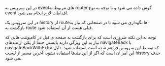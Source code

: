 <div class="dp-doc-container"">

<div class="dp-doc-tags">

<div class="desktop-version"></div>
<div class="mobile-version"></div>



</div>

<div class="dp-doc-body">
 
در این سرویس به eventهای مربوط به router گوش داده می شود و با توجه به نوع event اقدامات لازم انجام می شود.

در این سرویس یک history از routeها نگهداری می شود تا در صفحاتی که نیاز به بازگشت به route قبلی هست از آن استفاده شود.
 
توجه به این نکته ضروری است که برای بازگشت به صفحه ی قبل در کامپوننت هایی که نیاز به این ویژگی دارند بایستی حتما از یکی از متدهای
navigateBack
یا
navigateBackWithExtra
که توسط این سرویس فراهم شده است استفاده شود. دلیل این امر آن است که اگر از این متدها استفاده نشود، آخرین مسیر از لیست history حذف نمی شود. 

</div>

</div> 